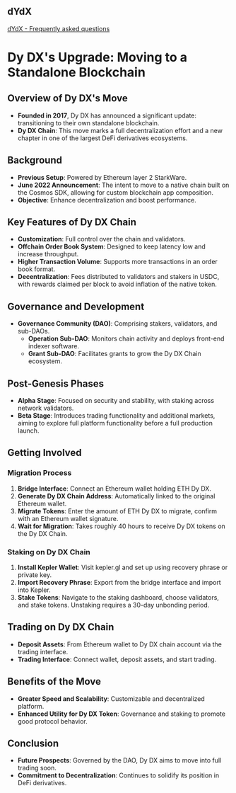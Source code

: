 ## dYdX

[dYdX - Frequently asked questions](https://dydx.exchange/faq)

# Dy DX's Upgrade: Moving to a Standalone Blockchain



## Overview of Dy DX's Move
- **Founded in 2017**, Dy DX has announced a significant update: transitioning to their own standalone blockchain.
- **Dy DX Chain**: This move marks a full decentralization effort and a new chapter in one of the largest DeFi derivatives ecosystems.

## Background
- **Previous Setup**: Powered by Ethereum layer 2 StarkWare.
- **June 2022 Announcement**: The intent to move to a native chain built on the Cosmos SDK, allowing for custom blockchain app composition.
- **Objective**: Enhance decentralization and boost performance.

## Key Features of Dy DX Chain
- **Customization**: Full control over the chain and validators.
- **Offchain Order Book System**: Designed to keep latency low and increase throughput.
- **Higher Transaction Volume**: Supports more transactions in an order book format.
- **Decentralization**: Fees distributed to validators and stakers in USDC, with rewards claimed per block to avoid inflation of the native token.

## Governance and Development
- **Governance Community (DAO)**: Comprising stakers, validators, and sub-DAOs.
  - **Operation Sub-DAO**: Monitors chain activity and deploys front-end indexer software.
  - **Grant Sub-DAO**: Facilitates grants to grow the Dy DX Chain ecosystem.

## Post-Genesis Phases
- **Alpha Stage**: Focused on security and stability, with staking across network validators.
- **Beta Stage**: Introduces trading functionality and additional markets, aiming to explore full platform functionality before a full production launch.

## Getting Involved
### Migration Process
1. **Bridge Interface**: Connect an Ethereum wallet holding ETH Dy DX.
2. **Generate Dy DX Chain Address**: Automatically linked to the original Ethereum wallet.
3. **Migrate Tokens**: Enter the amount of ETH Dy DX to migrate, confirm with an Ethereum wallet signature.
4. **Wait for Migration**: Takes roughly 40 hours to receive Dy DX tokens on the Dy DX Chain.

### Staking on Dy DX Chain
1. **Install Kepler Wallet**: Visit kepler.gl and set up using recovery phrase or private key.
2. **Import Recovery Phrase**: Export from the bridge interface and import into Kepler.
3. **Stake Tokens**: Navigate to the staking dashboard, choose validators, and stake tokens. Unstaking requires a 30-day unbonding period.

## Trading on Dy DX Chain
- **Deposit Assets**: From Ethereum wallet to Dy DX chain account via the trading interface.
- **Trading Interface**: Connect wallet, deposit assets, and start trading.

## Benefits of the Move
- **Greater Speed and Scalability**: Customizable and decentralized platform.
- **Enhanced Utility for Dy DX Token**: Governance and staking to promote good protocol behavior.

## Conclusion
- **Future Prospects**: Governed by the DAO, Dy DX aims to move into full trading soon.
- **Commitment to Decentralization**: Continues to solidify its position in DeFi derivatives.

